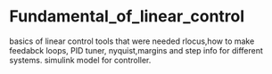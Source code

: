 # Fundamental_of_linear_control
basics of linear control tools that were needed
rlocus,how to make feedabck loops, PID tuner, nyquist,margins and step info for different systems.
simulink model for controller.
